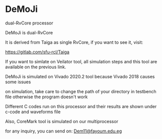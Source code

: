 # DeMoJi
dual-RvCore processor

DeMoJi is dual-RvCore 

It is derived from Taiga as single RvCore, if you want to see it, visit:

https://gitlab.com/sfu-rcl/Taiga

If you want to simlate on Veilator tool, all simulation steps and this tool are available on the previous link.

DeMoJi is simulated on Vivado 2020.2 tool because Vivado 2018 causes some issues

on simulation, take care to change the path of your directory in testbench file otherwise the program doesn't work 

Different C codes run on this processor and their results are shown under c-code and waveforms file

Also, CoreMark tool is simulated on our multiprocessor  

for any inquiry, you can send on: Dem11@fayoum.edu.eg

